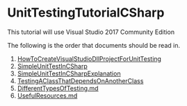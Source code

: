 # UnitTestingTutorialCSharp

This tutorial will use Visual Studio 2017 Community Edition

The following is the order that documents should be read in.

1. [HowToCreateVisualStudioDllProjectForUnitTesting](./HowToCreateVisualStudioDllProjectForUnitTesting.md)
2. [SimpleUnitTestInCSharp](./SimpleUnitTestInCSharp.md)
3. [SimpleUnitTestInCSharpExplanation](./SimpleUnitTestInCSharpExplanation.md)
4. [TestingAClassThatDependsOnAnotherClass](./TestingAClassThatDependsOnAnotherClass.md)
5. [DifferentTypesOfTesting.md](./DifferentTypesOfTesting.md)
6. [UsefulResources.md](./UsefulResources.md)
